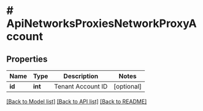 # # ApiNetworksProxiesNetworkProxyAccount

## Properties

Name | Type | Description | Notes
------------ | ------------- | ------------- | -------------
**id** | **int** | Tenant Account ID | [optional]

[[Back to Model list]](../../README.md#models) [[Back to API list]](../../README.md#endpoints) [[Back to README]](../../README.md)
